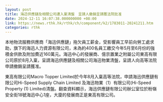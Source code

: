 ```yaml
---
layout: post
title: 海迅供應鏈及相關公司遭入稟清盤　呈請人撤銷呈請獲法院批准
date: 2024-12-11 16:07:38.000000000 +08:00
link: https://news.rthk.hk/rthk/ch/component/k2/1783011-20241211.htm
categories: rthk
---
```


本地物流服務供應商「海迅供應鏈」拖欠員工薪金，受影響員工早前向勞工處求助，旗下的海迅人力資源有限公司，未為約400名員工繳交今年5月至6月份的強積金供款及附加費近160萬元。海迅中心的發展商、億京置業之附屬公司東高有限公司原於8月入稟，呈請海迅供應鏈及相關公司海迅物業清盤，呈請人向高等法院申請撤銷呈請獲准。

東高有限公司Macro Topper Limited於今年8月入稟高等法院，申請海迅供應鏈有限公司Hi-Speed Supply Chain Limited 及海迅物業（1）有限公司(Hi-Speed Property (1) Limited)清盤。翻查資料顯示，海迅供應鏈有限公司辦公室位於粉嶺安全街18號海迅中心1座，大廈的發展商正是東高有限公司。

